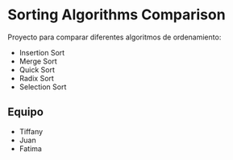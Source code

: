 # Sorting Algorithms Comparison

Proyecto para comparar diferentes algoritmos de ordenamiento:
- Insertion Sort
- Merge Sort
- Quick Sort
- Radix Sort
- Selection Sort

## Equipo
- Tiffany
- Juan
- Fatima
